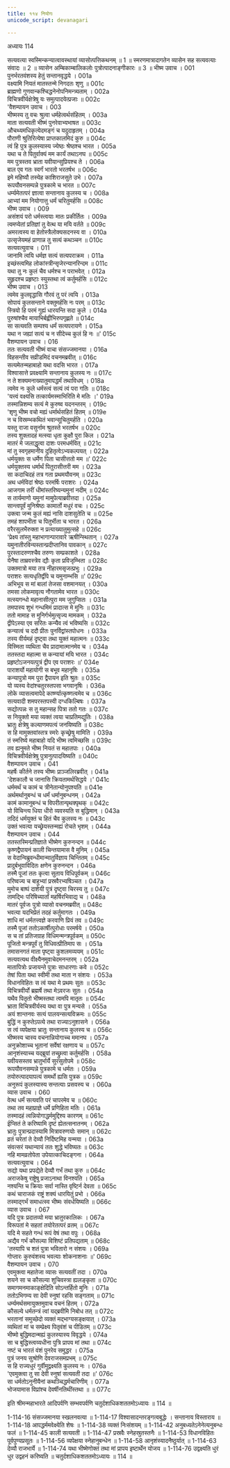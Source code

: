 ```yaml
---
title: ११४ नियोगः
unicode_script: devanagari

---
```



अध्यायः 114

सत्यवत्या स्वस्मिन्कन्यात्वावस्थायां व्यासोत्पत्तिकथनम् ॥ 1 ॥ स्मरणमात्रादागतेन व्यासेन सह सत्यवत्याः संवादः ॥ 2 ॥ व्यासेन अम्बिकाम्बालिकलोः पुत्रोत्पादनाङ्गीकारः ॥ 3 ॥
भीष्म उवाच ।	001  
पुनर्भरतवंशस्य हेतुं सन्तानवृद्धये ।	001a  
वक्ष्यामि नियतं मातस्तन्मे निगदतः शृणु ॥	001c  
ब्राह्मणो गुणवान्कश्चिद्धनेनोपनिमन्त्र्यताम् ।	002a  
विचित्रवीर्यक्षेत्रेषु यः समुत्पादयेत्प्रजाः ॥	002c  
\'वैशम्पायन उवाच ।	003  
भीष्मस्य तु वचः श्रुत्वा धर्महेत्वर्थसंहितम् ।	003a  
माता सत्यवती भीष्मं पुनरेवाभ्यभाषत ॥	003c  
औचथ्यमधिकृत्येदमङ्गं च यदुदाहृतम् ।	004a  
पौराणी श्रुतिरित्येषा प्राप्तकालमिदं कुरु ॥	004c  
त्वं हि पुत्र कुलस्यास्य ज्येष्ठः श्रेष्ठश्च भारत ।	005a  
यथा च ते पितुर्वाक्यं मम कार्यं तथाऽनघ ॥	005c  
मम पुत्रस्तव भ्राता यवीयान्सुप्रियश्च ते ।	006a  
बाल एव गतः स्वर्गं भारतो भरतर्षभ ॥	006c  
इमे महिष्यौ तस्येह काशिराजसुते उभे ।	007a  
रूपयौवनसम्पन्ने पुत्रकामे च भारत ॥	007c  
धर्म्यमेतत्परं ज्ञात्वा सन्तानाय कुलस्य च ।	008a  
आभ्यां मम नियोगात्तु धर्मं चरितुमर्हसि ॥	008c  
भीष्म उवाच ।	009  
असंशयं परो धर्मस्त्वयाः मातः प्रकीर्तितः ।	009a  
त्वमप्येतां प्रतिज्ञां तु वेत्थ या मयि वर्तते ॥	009c  
अमरत्वस्य वा हेतोस्त्रैलोक्यसदनस्य वा ।	010a  
उत्सृजेयमहं प्राणान्न तु सत्यं कथञ्चन ॥	010c  
सत्यवत्युवाच ।	011  
जानामि त्वयि धर्मज्ञ सत्यं सत्यपराक्रम ।	011a  
इच्छंस्त्वमिह लोकांस्त्रीन्सृजेरन्यानरिन्दम ॥	011c  
यथा तु नः कुलं चैव धर्मश्च न पराभवेत् ।	012a  
सुहृदश्च प्रहृष्टाः स्युस्तथा त्वं कर्तुमर्हसि ॥	012c  
भीष्म उवाच ।	013  
त्वमेव कुलवृद्धासि गौरवं तु परं त्वयि ।	013a  
सोपायं कुलसन्ताने वक्तुमर्हसि नः परम् ॥	013c  
स्त्रियो हि परमं गुह्यं धारयन्ति सदा कुले ।	014a  
पुरुषांश्चैव मायाभिर्बह्वीभिरुपगृह्णते ॥	014c  
सा सत्यवति सम्पश्य धर्मं सत्यपरायणे ।	015a  
यथा न जह्यां सत्यं च न सीदेच्च कुलं हि नः ॥\'	015c  
वैशम्पायन उवाच ।	016  
ततः सत्यवती भीष्मं वाचा संसज्जमानया ।	016a  
विहसन्तीव सव्रीडमिदं वचनमब्रवीत् ॥	016c  
सत्यमेतन्महाबाहो यथा वदसि भारत ।	017a  
विश्वासात्ते प्रवक्ष्यामि सन्तानाय कुलस्य नः ॥	017c  
न ते शक्यमनाख्यातुमापद्धर्मं तथाविधम् ।	018a  
त्वमेव नः कुले धर्मस्त्वं सत्यं त्वं परा गतिः ॥	018c  
\'यत्त्वं वक्ष्यसि तत्कार्यमस्माभिरिति मे मतिः ।\'	019a  
तस्मान्निशम्य सत्यं मे कुरुष्व यदनन्तरम् ।	019c  
\'शृणु भीष्म वचो मह्यं धर्मार्थसहितं हितम् ॥	019e  
न च विस्रम्भकथितं भवान्सूचितुमर्हति ।	020a  
यस्तु राजा वसुर्नाम श्रुतस्ते भरतर्षभ ॥	020c  
तस्य शुक्लादहं मत्स्या धृता कुक्षौ पुरा किल ।	021a  
मातरं मे जलाद्धृत्वा दाशः परमधर्मवित् ॥	021c  
मां तु स्वगृहमानीय दुहितृत्वेऽभ्यकल्पयत् ।	022a  
धर्मयुक्तः स धर्मेण पिता चासीत्ततो मम ॥\'	022c  
धर्मयुक्तस्य धर्मार्थं पितुरासीत्तरी मम ।	023a  
सा कदाचिदहं तत्र गता प्रथमयौवनम् ॥	023c  
अथ धर्मविदां श्रेष्ठः परमर्षिः पराशरः ।	024a  
आजगाम तरीं धीमांस्तरिष्यन्यमुनां नदीम् ॥	024c  
स तार्यमाणो यमुनां मामुपेत्याब्रवीत्तदा ।	025a  
सान्त्वपूर्वं मुनिश्रेष्ठः कामार्तो मधुरं वचः ।	025c  
उक्त्वा जन्म कुलं मह्यं नासि दाशसुतेति च ॥	025e  
तमहं शापभीता च पितुर्भीता च भारत ।	026a  
वरैरसुलभैरुक्ता न प्रत्याख्यातुमुत्सहे ॥	026c  
\'प्रेक्ष्य तांस्तु महाभागान्पारावारे ऋषीन्स्थितान् ।	027a  
यमुनातीरविन्यस्तान्प्रदीप्तानिव पावकान् ॥	027c  
पुरस्तादरुणश्चैव तरुणः सम्प्रकाशते ।	028a  
येनैषा ताम्रवस्त्रेव द्यौः कृता प्रविजृम्भिता ॥	028c  
उक्तमात्रो मया तत्र नीहारमसृजत्प्रभुः ।	029a  
पराशरः सत्यधृतिर्द्वीपे च यमुनाम्भसि ॥\'	029c  
अभिभूय स मां बालां तेजसा वशमानयत् ।	030a  
तमसा लोकमावृत्य नौगतामेव भारत ॥	030c  
मत्स्यगन्धो महानासीत्पुरा मम जुगुप्सितः ।	031a  
तमपास्य शुभं गन्धमिमं प्रादात्स मे मुनिः ॥	031c  
ततो मामाह स मुनिर्गर्भमुत्सृज्य मामकम् ।	032a  
द्वीपेऽस्या एव सरितः कन्यैव त्वं भविष्यसि ॥	032c  
कन्यात्वं च ददौ प्रीतः पुनर्विद्वांस्तपोधनः ।	033a  
तस्य वीर्यमहं दृष्ट्वा तथा युक्तं महात्मनः ॥	033c  
विस्मिता व्यथिता चैव प्रादामात्मानमेव च ।	034a  
ततस्तदा महात्मा स कन्यायां मयि भारत ।	034c  
प्रहृष्टोऽजनयत्पुत्रं द्वीप एव पराशरः ॥\'	034e  
पाराशर्यो महायोगी स बभूव महानृषिः ।	035a  
कन्यापुत्रो मम पुरा द्वैपायन इति श्रुतः ॥	035c  
यो व्यस्य वेदांश्चतुरस्तपसा भगवानृषिः ।	036a  
लोके व्यासत्वमापेदे कार्ष्ण्यात्कृष्णत्वमेव च ॥	036c  
सत्यवादी शमपरस्तपस्वी दग्धकिल्बिषः ।	037a  
सद्योत्पन्नः स तु महान्सह पित्रा ततो गतः ॥	037c  
स नियुक्तो मया व्यक्तं त्वया चाप्रतिमद्युतिः ।	038a  
भ्रातुः क्षेत्रेषु कल्याणमपत्यं जनयिष्यति ॥	038c  
स हि मामुक्तवांस्तत्र स्मरेः कृच्छ्रेषु मामिति ।	039a  
तं स्मरिष्ये महाबाहो यदि भीष्म त्वमिच्छसि ॥	039c  
तव ह्यनुमते भीष्म नियतं स महातपाः ।	040a  
विचित्रवीर्यक्षेत्रेषु पुत्रानुत्पादयिष्यति ॥	040c  
वैशम्पायन उवाच ।	041  
महर्षेः कीर्तने तस्य भीष्मः प्राञ्जलिरब्रवीत् ।	041a  
\'देशकालौ च जानासि क्रियतामर्थसिद्धये ।\'	041c  
धर्ममर्थं च कामं च त्रीनेतान्योनुपश्यति ॥	041e  
अर्थमर्थानुबन्धं च धर्मं धर्मानुबन्धनम् ।	042a  
कामं कामानुबन्धं च विपरीतान्पृथक्पृथक् ॥	042c  
यो विचिन्त्य धिया धीरो व्यवस्यति स बुद्धिमान् ।	043a  
तदिदं धर्मयुक्तं च हितं चैव कुलस्य नः ॥	043c  
उक्तं भवत्या यच्छ्रेयस्तन्मह्यं रोचते भृशम् ।	044a  
वैशम्पायन उवाच ।	044  
ततस्तस्मिन्प्रतिज्ञाते भीष्मेण कुरुनन्दन ॥	044c  
कृष्णद्वैपायनं काली चिन्तयामास वै मुनिम् ।	045a  
स वेदान्विब्रुवन्धीमान्मातुर्विज्ञाय चिन्तितम् ॥	045c  
प्रादुर्बभूवाविदितः क्षणेन कुरुनन्दन ।	046a  
तस्मै पूजां ततः कृत्वा सुताय विधिपूर्वकम् ॥	046c  
परिष्वज्य च बाहुभ्यां प्रस्रवैरभ्यषिञ्चत ।	047a  
मुमोच बाष्पं दाशेयी पुत्रं दृष्ट्वा चिरस्य तु ॥	047c  
तामद्भिः परिषिच्यार्तां महर्षिरभिवाद्य च ।	048a  
मातरं पूर्वजः पुत्रो व्यासो वचनमब्रवीत् ॥	048c  
भवत्या यदभिप्रेतं तदहं कर्तुमागतः ।	049a  
शाधि मां धर्मतत्त्वज्ञे करवाणि प्रियं तव ॥	049c  
तस्मै पूजां ततोऽकार्षीत्पुरोधाः परमर्षये ।	050a  
स च तां प्रतिजग्राह विधिमन्मन्त्रपूर्वकम् ॥	050c  
पूजितो मन्त्रपूर्वं तु विधिवत्प्रीतिमाप सः ।	051a  
तमासनगतं माता पृष्ट्वा कुशलमव्ययम् ॥	051c  
सत्यवत्यथ वीक्ष्यैनमुवाचेदमनन्तरम् ।	052a  
मातापित्रोः प्रजायन्ते पुत्राः साधारणाः कवे ॥	052c  
तेषां पिता यथा स्वीमी तथा माता न संशयः ।	053a  
विधानविहितः स त्वं यथा मे प्रथमः सुतः ॥	053c  
विचित्रवीर्यो ब्रह्मर्षे तथा मेऽवरजः सुतः ।	054a  
यथैव पितृतो भीष्मस्तथा त्वमपि मातृतः ॥	054c  
भ्राता विचित्रवीर्यस्य यथा वा पुत्र मन्यसे ।	055a  
अयं शान्तनवः सत्यं पालयन्सत्यविक्रमः ॥	055c  
बुद्धिं न कुरुतेऽपत्ये तथा राज्याऽनुशासने ।	056a  
स त्वं व्यपेक्षया भ्रातुः सन्तानाय कुलस्य च ॥	056c  
भीष्मस्य चास्य वचनान्नियोगाच्च ममानघ ।	057a  
अनुक्रोशाच्च भूतानां सर्वेषां रक्षणाय च ॥	057c  
आनृशंस्याच्च यद्ब्रूयां तच्छ्रुत्वा कर्तुमर्हसि ।	058a  
यवीयसस्तव भ्रातुर्भार्ये सुरसुतोपमे ॥	058c  
रूपयौवनसम्पन्ने पुत्रकामे च धर्मतः ।	059a  
तयोरुत्पादयापत्यं समर्थो ह्यसि पुत्रक ॥	059c  
अनुरूपं कुलस्यास्य सन्तत्याः प्रसवस्य च ।	060a  
व्यास उवाच ।	060  
वेत्थ धर्मं सत्यवति परं चापरमेव च ॥	060c  
तथा तव महाप्राज्ञे धर्मे प्रणिहिता मतिः ।	061a  
तस्मादहं त्वन्नियोगाद्धर्ममुद्दिश्य कारणम् ॥	061c  
ईप्सितं ते करिष्यामि दृष्टं ह्येतत्सनातनम् ।	062a  
भ्रातुः पुत्रान्प्रदास्यामि मित्रावरुणयोः समान् ॥	062c  
व्रतं चरेतां ते देव्यौ निर्दिष्टमिह यन्मया ।	063a  
संवत्सरं यथान्यायं ततः शुद्धे भविष्यतः ॥	063c  
नहि मामव्रतोपेता उपेयात्काचिदङ्गना ।	064a  
सत्यवत्युवाच ।	064  
सद्यो यथा प्रपद्येते देव्यौ गर्भं तथा कुरु ॥	064c  
अराजकेषु राष्ट्रेषु प्रजाऽनाथा विनश्यति ।	065a  
नश्यन्ति च क्रियाः सर्वा नास्ति वृष्टिर्न देवता ॥	065c  
कथं चाराजकं राष्ट्रं शक्यं धारयितुं प्रभो ।	066a  
तस्माद्गर्भं समाधत्स्व भीष्मः संवर्धयिष्यति ॥	066c  
व्यास उवाच ।	067  
यदि पुत्रः प्रदातव्यो मया भ्रातुरकालिकः ।	067a  
विरूपतां मे सहतां तयोरेतत्परं व्रतम् ॥	067c  
यदि मे सहते गन्धं रूपं वेषं तथा वपुः ।	068a  
अद्यैव गर्भं कौसल्या विशिष्टं प्रतिपद्यताम् ॥	068c  
\'तस्यापि च शतं पुत्रा भवितारो न संशयः ।	069a  
गोप्तारः कुरुवंशस्य भवत्याः शोकनाशनाः ॥\'	069c  
वैशम्पायन उवाच ।	070  
एवमुक्त्वा महातेजा व्यासः सत्यवतीं तदा ।	070a  
शयने सा च कौसल्या शुचिवस्त्रा ह्यलङ्कृता ॥	070c  
समागमनमाकाङ्क्षेदिति सोऽन्तर्हितो मुनिः ।	071a  
ततोऽभिगम्य सा देवी स्नुषां रहसि सङ्गताम् ॥	071c  
धर्म्यमर्थसमायुक्तमुवाच वचनं हितम् ।	072a  
कौसल्ये धर्मतन्त्रं त्वां यद्ब्रवीमि निबोध तत् ॥	072c  
भरतानां समुच्छेदो व्यक्तं मद्भाग्यसङ्क्षयात् ।	073a  
व्यथितां मां च सम्प्रेक्ष्य पितृवंशं च पीडितम् ॥	073c  
भीष्मो बुद्धिमदान्मह्यं कुलस्यास्य विवृद्धये ।	074a  
सा च बुद्धिस्त्वय्यधीना पुत्रि प्रापय मां तथा ॥	074c  
नष्टं च भारतं वंशं पुनरेव समुद्धर ।	075a  
पुत्रं जनय सुश्रोणि देवराजसमप्रभम् ॥	075c  
स हि राज्यधुरं गुर्वीमुद्वक्ष्यति कुलस्य नः ।	076a  
\'एवमुक्त्वा तु सा देवी स्नुषां सत्यवती तदा ॥\'	076c  
सा धर्मतोऽनुनीयैनां कथञ्चिद्धर्मचारिणीम् ।	077a  
भोजयामास विप्रांश्च देवर्षीनतिथींस्तथा ॥ ॥	077c  

इति श्रीमन्महाभारते आदिपर्वणि सम्भवपर्वणि चतुर्दशाधिकशततमोऽध्यायः ॥ 114 ॥

1-114-16 संसज्जमानया स्खलनवत्या ॥ 1-114-17 विश्वासादन्तरङ्गत्वबुद्धेः । सन्तानाय विस्ताराय ॥ 1-114-18 आपद्धर्ममवेक्ष्येति शेषः ॥ 1-114-38 व्यक्तं निःसंशयम् ॥ 1-114-42 अनुबध्यतेऽनेनेत्यनुबन्धः फलं ॥ 1-114-45 काली सत्यवती ॥ 1-114-47 प्रस्रवैः स्नेहस्रुतस्तनैः ॥ 1-114-53 विधानविहितः पूर्वपुण्यप्रसूतः ॥ 1-114-56 व्यपेक्षया स्नेहानुबन्धेन ॥ 1-114-58 आनृशंस्यादनैष्ठुर्यात् ॥ 1-114-63 देव्यौ राजभार्ये ॥ 1-114-74 यथा भीष्मेणोक्तं तथा मां प्रापय इष्टार्थेन योजय ॥ 1-114-76 उद्वक्ष्यति धुरं धुर उद्वहनं करिष्यति ॥ चतुर्दशाधिकशततमोऽध्यायः ॥ 114 ॥